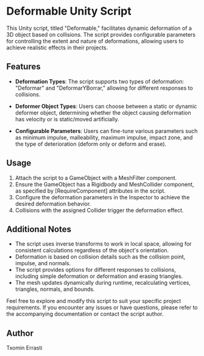 # Deformable Unity Script

This Unity script, titled "Deformable," facilitates dynamic deformation of a 3D object based on collisions. The script provides configurable parameters for controlling the extent and nature of deformations, allowing users to achieve realistic effects in their projects.

## Features

- **Deformation Types**: The script supports two types of deformation: "Deformar" and "DeformarYBorrar," allowing for different responses to collisions.
  
- **Deformer Object Types**: Users can choose between a static or dynamic deformer object, determining whether the object causing deformation has velocity or is static/moved artificially.

- **Configurable Parameters**: Users can fine-tune various parameters such as minimum impulse, malleability, maximum impulse, impact zone, and the type of deterioration (deform only or deform and erase).

## Usage

1. Attach the script to a GameObject with a MeshFilter component.
2. Ensure the GameObject has a Rigidbody and MeshCollider component, as specified by [RequireComponent] attributes in the script.
3. Configure the deformation parameters in the Inspector to achieve the desired deformation behavior.
4. Collisions with the assigned Collider trigger the deformation effect.

## Additional Notes

- The script uses inverse transforms to work in local space, allowing for consistent calculations regardless of the object's orientation.
- Deformation is based on collision details such as the collision point, impulse, and normals.
- The script provides options for different responses to collisions, including simple deformation or deformation and erasing triangles.
- The mesh updates dynamically during runtime, recalculating vertices, triangles, normals, and bounds.

Feel free to explore and modify this script to suit your specific project requirements. If you encounter any issues or have questions, please refer to the accompanying documentation or contact the script author.

## Author

Txomin Errasti
